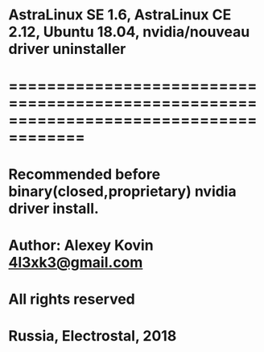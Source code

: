 # AstraLinux SE 1.6, AstraLinux CE 2.12, Ubuntu 18.04, nvidia/nouveau driver uninstaller
# ======================================================================================
# Recommended before binary(closed,proprietary) nvidia driver install.
# Author: Alexey Kovin <4l3xk3@gmail.com>
# All rights reserved
# Russia, Electrostal, 2018
